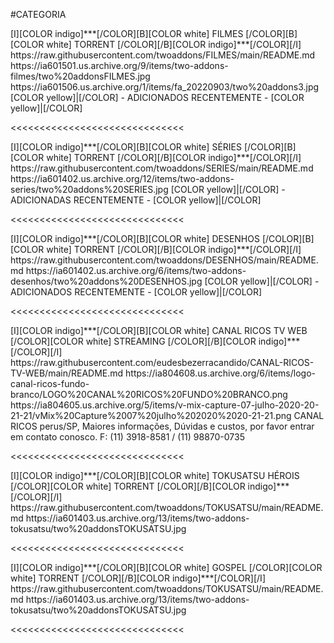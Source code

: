 #CATEGORIA

<channels>
<channel>
<name>[I][COLOR indigo]***[/COLOR][B][COLOR white] FILMES  [/COLOR][B][COLOR white] TORRENT [/COLOR][/B][COLOR indigo]***[/COLOR][/I]</name>
<externallink>https://raw.githubusercontent.com/twoaddons/FILMES/main/README.md</externallink>
<thumbnail>https://ia601501.us.archive.org/9/items/two-addons-filmes/two%20addonsFILMES.jpg</thumbnail>
<fanart>https://ia601506.us.archive.org/1/items/fa_20220903/two%20addons3.jpg</fanart>
<info>
[COLOR yellow]|[/COLOR] - ADICIONADOS RECENTEMENTE - [COLOR yellow]|[/COLOR]</info>
</channel>
</channels>

<<<<<<<<<<<<<<<<<<<<<<<<<<<<<<

<channels>
<channel>
<name>[I][COLOR indigo]***[/COLOR][B][COLOR white] SÉRIES [/COLOR][B][COLOR white] TORRENT [/COLOR][/B][COLOR indigo]***[/COLOR][/I]</name>
<externallink>https://raw.githubusercontent.com/twoaddons/SERIES/main/README.md</externallink>
<thumbnail>https://ia601402.us.archive.org/12/items/two-addons-series/two%20addons%20SERIES.jpg</thumbnail>
<fanart></fanart>
<info> 
[COLOR yellow]|[/COLOR] - ADICIONADAS RECENTEMENTE - [COLOR yellow]|[/COLOR]</info>
</channel>
</channels>

<<<<<<<<<<<<<<<<<<<<<<<<<<<<<<     

<channels>
<channel>
<name>[I][COLOR indigo]***[/COLOR][B][COLOR  white] DESENHOS [/COLOR][B][COLOR white] TORRENT [/COLOR][/B][COLOR indigo]***[/COLOR][/I]</name>
<externallink>https://raw.githubusercontent.com/twoaddons/DESENHOS/main/README.md</externallink>
<thumbnail>https://ia601402.us.archive.org/6/items/two-addons-desenhos/two%20addons%20DESENHOS.jpg</thumbnail>
<fanart></fanart>
<info>
[COLOR yellow]|[/COLOR] - ADICIONADOS RECENTEMENTE - [COLOR yellow]|[/COLOR]</info>
</channel>
</channels>

<<<<<<<<<<<<<<<<<<<<<<<<<<<<<<

<channels>
<channel>
<name>[I][COLOR indigo]***[/COLOR][B][COLOR white] CANAL RICOS TV WEB  [/COLOR][COLOR white] STREAMING [/COLOR][/B][COLOR indigo]***[/COLOR][/I]</name>
<externallink>https://raw.githubusercontent.com/eudesbezerracandido/CANAL-RICOS-TV-WEB/main/README.md</externallink>
<thumbnail>https://ia804608.us.archive.org/6/items/logo-canal-ricos-fundo-branco/LOGO%20CANAL%20RICOS%20FUNDO%20BRANCO.png</thumbnail>
<fanart>https://ia804605.us.archive.org/5/items/v-mix-capture-07-julho-2020-20-21-21/vMix%20Capture%2007%20julho%202020%2020-21-21.png</fanart>
<info>CANAL RICOS perus/SP, Maiores informações, Dúvidas e custos, por favor entrar em contato conosco.
F: (11) 3918-8581 / (11) 98870-0735</info>
</channel>
</channels>

<<<<<<<<<<<<<<<<<<<<<<<<<<<<<< 

<channels>
<channel>
<name>[I][COLOR indigo]***[/COLOR][B][COLOR white] TOKUSATSU HÉROIS [/COLOR][COLOR white] TORRENT [/COLOR][/B][COLOR indigo]***[/COLOR][/I]</name>
<externallink>https://raw.githubusercontent.com/twoaddons/TOKUSATSU/main/README.md</externallink>
<thumbnail>https://ia601403.us.archive.org/13/items/two-addons-tokusatsu/two%20addonsTOKUSATSU.jpg</thumbnail>
<fanart></fanart>
<info></info>
</channel>
</channels>

<<<<<<<<<<<<<<<<<<<<<<<<<<<<<<   

<channels>
<channel>
<name>[I][COLOR indigo]***[/COLOR][B][COLOR white] GOSPEL [/COLOR][COLOR white] TORRENT [/COLOR][/B][COLOR indigo]***[/COLOR][/I]</name>
<externallink>https://raw.githubusercontent.com/twoaddons/TOKUSATSU/main/README.md</externallink>
<thumbnail>https://ia601403.us.archive.org/13/items/two-addons-tokusatsu/two%20addonsTOKUSATSU.jpg</thumbnail>
<fanart></fanart>
<info></info>
</channel>
</channels>

<<<<<<<<<<<<<<<<<<<<<<<<<<<<<<   
